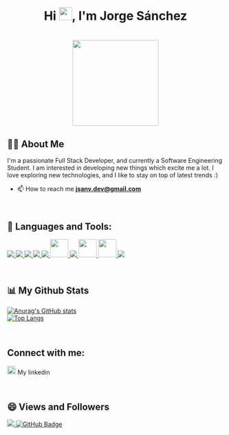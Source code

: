 ### <h1 align="center">Hi <img src="https://raw.githubusercontent.com/MartinHeinz/MartinHeinz/master/wave.gif" width="30px">, I'm Jorge Sánchez</h1>

<h1 align="center"><a href="#"><img width="200" height="200" src="https://i.imgur.com/799y5A3.png"/></a></h1>

## 🙋‍♂️ About Me

I'm a passionate Full Stack Developer, and currently a Software Engineering Student. I am interested in developing new things which excite me a lot. I love exploring new technologies, and I like to stay on top of latest trends :)

- 📫 How to reach me **jsanv.dev@gmail.com**
<br/>

## 🚀 Languages and Tools:

<p align="left">
    <a href="https://www.w3.org/html/" target="_blank"> <img src="https://img.icons8.com/color/48/000000/html-5.png"/> </a> 
    <a href="https://www.w3schools.com/css/" target="_blank"> <img src="https://img.icons8.com/color/48/000000/css3.png"/> </a>
    <a href="https://developer.mozilla.org/en-US/docs/Web/JavaScript" target="_blank"> <img src="https://img.icons8.com/color/48/000000/javascript.png"/> </a>
    <a href="https://getbootstrap.com" target="_blank"> <img src="https://img.icons8.com/color/48/000000/bootstrap.png"/> </a>
    <a href="https://vuejs.org/" target="_blank"> <img src="https://img.icons8.com/color/48/000000/vue-js.png"/> </a>
    <a href="https://angular.io/" target="_blank"> <img src="https://www.vectorlogo.zone/logos/angular/angular-icon.svg" widht="42" height="42"/> </a>
    <a href="https://www.python.org/" target="_blank"> <img src="https://img.icons8.com/color/48/000000/python--v1.png"/> </a>
    <a href="https://docs.microsoft.com/en-us/aspnet/core/?view=aspnetcore-6.0" target="_blank"> <img   src="https://upload.wikimedia.org/wikipedia/commons/thumb/7/7d/Microsoft_.NET_logo.svg/2048px-Microsoft_.NET_logo.svg.png" widht="42" height="42"/> </a>
  <a href="https://spring.io/projects/spring-boot" target="_blank"> <img   src="https://www.vectorlogo.zone/logos/springio/springio-icon.svg" widht="42" height="42"/> </a>
    <a href="https://git-scm.com/" target="_blank"> <img src="https://img.icons8.com/color/48/000000/git.png"/> </a>
</p>

<br/>

## 📊 My Github Stats

  [![Anurag's GitHub stats](https://github-readme-stats.vercel.app/api?username=George2811&hide=prs&count_private=true&show_icons=true&theme=tokyonight)](https://github.com/anuraghazra/github-readme-stats)  
  [![Top Langs](https://github-readme-stats.vercel.app/api/top-langs/?username=George2811&layout=compact&theme=tokyonight)](https://github.com/anuraghazra/github-readme-stats)
</p>

<br/>

## Connect with me:

<a href="https://www.linkedin.com/in/jorge-s%C3%A1nchez-vallejos-563561224/" target="_blank"> <img src="https://www.vectorlogo.zone/logos/linkedin/linkedin-icon.svg" widht="20" height="20"/></a> My linkedin

<br/>

## 😄 Views and Followers


  <a href="https://github.com/George2811/github-profile-views-counter">
    <img src="https://komarev.com/ghpvc/?username=George2811">
  </a>
  <a href="https://github.com/George2811?tab=followers"><img src="https://img.shields.io/github/followers/George2811?label=Followers&style=social" alt="GitHub Badge"></a>



<!--
**George2811/George2811** is a ✨ _special_ ✨ repository because its `README.md` (this file) appears on your GitHub profile.

Here are some ideas to get you started:

- 🔭 I’m currently working on ...
- 🌱 I’m currently learning ...
- 👯 I’m looking to collaborate on ...
- 🤔 I’m looking for help with ...
- 💬 Ask me about ...
- 📫 How to reach me: ...
- 😄 Pronouns: ...
- ⚡ Fun fact: ...
-->
